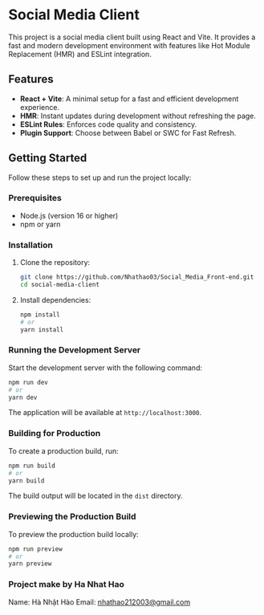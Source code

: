 # Social Media Client

This project is a social media client built using React and Vite. It provides a fast and modern development environment with features like Hot Module Replacement (HMR) and ESLint integration.

## Features

- **React + Vite**: A minimal setup for a fast and efficient development experience.
- **HMR**: Instant updates during development without refreshing the page.
- **ESLint Rules**: Enforces code quality and consistency.
- **Plugin Support**: Choose between Babel or SWC for Fast Refresh.

## Getting Started

Follow these steps to set up and run the project locally:

### Prerequisites

- Node.js (version 16 or higher)
- npm or yarn

### Installation

1. Clone the repository:
   ```bash
   git clone https://github.com/Nhathao03/Social_Media_Front-end.git
   cd social-media-client
   ```

2. Install dependencies:
   ```bash
   npm install
   # or
   yarn install
   ```

### Running the Development Server

Start the development server with the following command:
```bash
npm run dev
# or
yarn dev
```

The application will be available at `http://localhost:3000`.

### Building for Production

To create a production build, run:
```bash
npm run build
# or
yarn build
```

The build output will be located in the `dist` directory.

### Previewing the Production Build

To preview the production build locally:
```bash
npm run preview
# or
yarn preview
```

### Project make by Ha Nhat Hao   
Name: Hà Nhật Hào
Email: nhathao212003@gmail.com